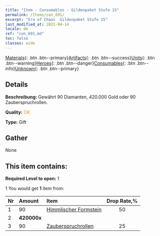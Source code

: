 ```yaml
---
title: "Item - Consumables - Gildenpaket Stufe 15"
permalink: /Items/con_691/
excerpt: "Era of Chaos  Gildenpaket Stufe 15"
last_modified_at: 2021-04-14
locale: de
ref: "con_691.md"
toc: false
classes: wide
---
```

 [Materials](/de/Items/){: .btn .btn--primary}[Artifacts](/de/Items/Artifacts/){: .btn .btn--success}[Units](/de/Items/Units/){: .btn .btn--warning}[Heroes](/de/Items/Heroes/){: .btn .btn--danger}[Consumables](/de/Items/Consumables/){: .btn .btn--info}[Unknown](/de/Items/Unknown/){: .btn .btn--primary}

## Details
 **Beschreibung:** Gewährt 90 Diamanten, 420.000 Gold oder 90 Zauberspruchrollen.

 **Quality:** <span style="color: #FF8C00">OK</span>

 **Type:** Gift

## Gather

  None

## This item contains:

 **Required Level to open:** 1

 1 You would get **1** item  from:

  | Nr | Amount |     Item    | Drop Rate,% |
  |:---|:-------|:------------|:---------:|
  | 1 | 90 | [Himmlischer Formstein](/de/Items/art_188/) | 50 | 
  | 2 |  **420000x** | <i class="fas fa-coins"/> |  | 25 | 
  | 3 | 90 | [Zauberspruchrollen](/de/Items/con_694/) | 25 | 
